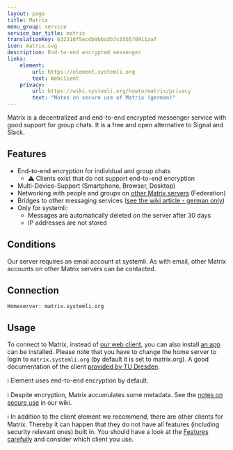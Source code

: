 ```yaml
---
layout: page
title: Matrix
menu_group: service
service_bar_title: matrix
translationKey: 632316f5ecdb9bba3b7c55b570911aaf
icon: matrix.svg
description: End-to-end encrypted messenger
links:
    element:
        url: https://element.systemli.org
        text: Webclient
    privacy:
        url: https://wiki.systemli.org/howto/matrix/privacy
        text: "Notes on secure use of Matrix (german)"
---
```

Matrix is a decentralized and end-to-end encrypted messenger service with good support for group chats. It is a free
and open alternative to Signal and Slack.

## Features

- End-to-end encryption for individual and group chats
  - ⚠️ Clients exist that do not support end-to-end encryption
- Multi-Device-Support (Smartphone, Browser, Desktop)
- Networking with people and groups on [other Matrix servers](https://matrix.org/) (Federation)
- Bridges to other messaging services ([see the wiki article - german only](https://wiki.systemli.org/howto/matrix/bridges))
- Only for systemli:
  - Messages are automatically deleted on the server after 30 days
  - IP addresses are not stored

## Conditions

Our server requires an email account at systemli. As with email, other Matrix accounts on other Matrix
servers can be contacted.

## Connection

```
Homeserver: matrix.systemli.org
```

## Usage

To connect to Matrix, instead of [our web client](https://element.systemli.org), you can also install
[an app](https://element.io/get-started) can be installed. Please note that you have to change the home server to login
to `matrix.systemli.org` (by default it is set to matrix.org). A good documentation of the client
[provided by TU Dresden](https://doc.matrix.tu-dresden.de/en/).

ℹ️ Element uses end-to-end encryption by default.

ℹ️ Despite encryption, Matrix accumulates some metadata. See the [notes on secure use](https://wiki.systemli.org/howto/matrix/privacy (german)) in our wiki.

ℹ️ In addition to the client element we recommend, there are other clients for Matrix. Thereby it can happen that they do not have all features (including security relevant ones) built in. You should have a look at the
[Features carefully](https://matrix.org/ecosystem/clients/) and consider which client you use.
